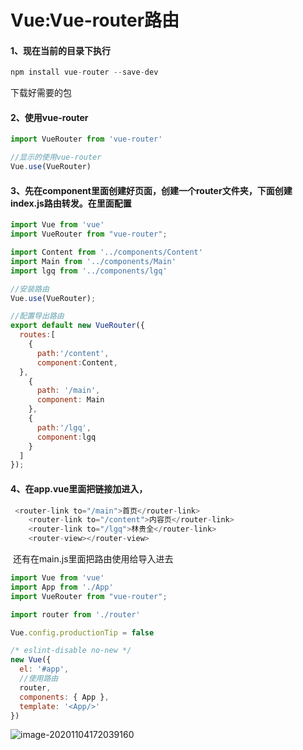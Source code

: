 # Vue:Vue-router路由

#### 1、现在当前的目录下执行

```java
npm install vue-router --save-dev
```

下载好需要的包

#### 2、使用vue-router

```js
import VueRouter from 'vue-router'

//显示的使用vue-router
Vue.use(VueRouter)
```

#### 3、先在component里面创建好页面，创建一个router文件夹，下面创建index.js路由转发。在里面配置

```js
import Vue from 'vue'
import VueRouter from "vue-router";

import Content from '../components/Content'
import Main from '../components/Main'
import lgq from '../components/lgq'

//安装路由
Vue.use(VueRouter);

//配置导出路由
export default new VueRouter({
  routes:[
    {
      path:'/content',
      component:Content,
  },
    {
      path: '/main',
      component: Main
    },
    {
      path:'/lgq',
      component:lgq
    }
  ]
});

```

#### 4、在app.vue里面把链接加进入，

```js
 <router-link to="/main">首页</router-link>
    <router-link to="/content">内容页</router-link>
    <router-link to="/lgq">林贵全</router-link>
    <router-view></router-view>
```

​	还有在main.js里面把路由使用给导入进去

```js
import Vue from 'vue'
import App from './App'
import VueRouter from "vue-router";

import router from './router'

Vue.config.productionTip = false

/* eslint-disable no-new */
new Vue({
  el: '#app',
  //使用路由
  router,
  components: { App },
  template: '<App/>'
})
```

![image-20201104172039160](C:\Users\Administrator\AppData\Roaming\Typora\typora-user-images\image-20201104172039160.png)